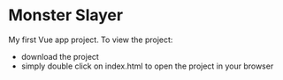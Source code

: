 # Monster Slayer
My first Vue app project. 
To view the project: 
- download the project
- simply double click on index.html to open the project in your browser